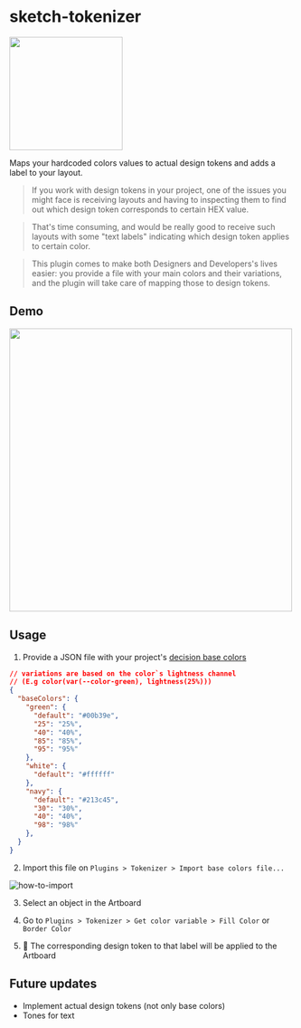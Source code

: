 # sketch-tokenizer

<img src="https://image.ibb.co/cyYXXT/Screen_Shot_2018_07_12_at_17_08_15.png" width="200" />

Maps your hardcoded colors values to actual design tokens and adds a label to your layout.

> If you work with design tokens in your project, one of the issues you might face is receiving layouts and having to inspecting them to find out which design token corresponds to certain HEX value.

> That's time consuming, and would be really good to receive such layouts with some "text labels" indicating which design token applies to certain color.

> This plugin comes to make both Designers and Developers's lives easier: you provide a file with your main colors and their variations, and the plugin will take care of mapping those to design tokens.


## Demo

<img src="http://g.recordit.co/Pw1Ut79guk.gif" width="500" />

## Usage

1. Provide a JSON file with your project's [decision base colors](https://medium.com/eightshapes-llc/tokens-in-design-systems-25dd82d58421)

````json
// variations are based on the color`s lightness channel
// (E.g color(var(--color-green), lightness(25%)))
{
  "baseColors": {
    "green": {
      "default": "#00b39e",
      "25": "25%",
      "40": "40%",
      "85": "85%",
      "95": "95%"
    },
    "white": {
      "default": "#ffffff"
    },
    "navy": {
      "default": "#213c45",
      "30": "30%",
      "40": "40%",
      "98": "98%"
    },
  }
}
````

2. Import this file on `Plugins > Tokenizer > Import base colors file...`

![how-to-import](http://g.recordit.co/FK9uXWnFa7.gif)

3. Select an object in the Artboard

4. Go to `Plugins > Tokenizer > Get color variable > Fill Color` or `Border Color`

5. 🎉 The corresponding design token to that label will be applied to the Artboard

## Future updates

- Implement actual design tokens (not only base colors)
- Tones for text

